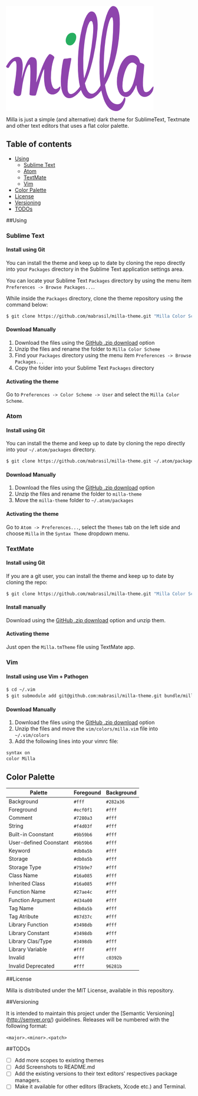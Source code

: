 <img src="https://raw.githubusercontent.com/mabrasil/milla-theme/master/img/milla-logo.png" align="center">

Milla is just a simple (and alternative) dark theme for SublimeText, Textmate and other 
text editors that uses a flat color palette.

## Table of contents

* [Using](#using)
  * [Sublime Text](#sublime-text)
  * [Atom](#atom)
  * [TextMate](#textmate)
  * [Vim](#vim)
* [Color Palette](#color-palette)
* [License](#license)
* [Versioning](#versioning)
* [TODOs](#todos)

##Using

### Sublime Text 

#### Install using Git

You can install the theme and keep up to date by cloning the repo directly into your `Packages` directory in the Sublime Text application settings area.

You can locate your Sublime Text `Packages` directory by using the menu item `Preferences -> Browse Packages...`.

While inside the `Packages` directory, clone the theme repository using the command below:

```sh
$ git clone https://github.com/mabrasil/milla-theme.git "Milla Color Scheme"
```

#### Download Manually

1. Download the files using the [GitHub .zip download](https://github.com/mabrasil/milla-theme/archive/master.zip) option
2. Unzip the files and rename the folder to `Milla Color Scheme`
3. Find your `Packages` directory using the menu item  `Preferences -> Browse Packages...`
4. Copy the folder into your Sublime Text `Packages` directory

#### Activating the theme

Go to `Preferences -> Color Scheme -> User` and select the `Milla Color Scheme`.

### Atom

#### Install using Git

You can install the theme and keep up to date by cloning the repo directly into your `~/.atom/packages` directory.

```sh
$ git clone https://github.com/mabrasil/milla-theme.git ~/.atom/packages/milla-theme
```

#### Download Manually

1. Download the files using the [GitHub .zip download](https://github.com/mabrasil/milla-theme/archive/master.zip) option
2. Unzip the files and rename the folder to `milla-theme`
3. Move the `milla-theme` folder to `~/.atom/packages`

#### Activating the theme

Go to `Atom -> Preferences...`, select the `Themes` tab on the left side and choose `Milla` in the `Syntax Theme` dropdown menu.

### TextMate

#### Install using Git

If you are a git user, you can install the theme and keep up to date by cloning the repo:

```sh
$ git clone https://github.com/mabrasil/milla-theme.git "Milla Color Scheme"
```

#### Install manually

Download using the [GitHub .zip download](https://github.com/mabrasil/milla-theme/archive/master.zip) option and unzip them.

#### Activating theme

Just open the `Milla.tmTheme` file using TextMate app.

### Vim

#### Install using use Vim + Pathogen

```sh
$ cd ~/.vim
$ git submodule add git@github.com:mabrasil/milla-theme.git bundle/milla-theme
```

#### Download Manually

1. Download the files using the [GitHub .zip download](https://github.com/mabrasil/milla-theme/archive/master.zip) option
2. Unzip the files and move the `vim/colors/milla.vim` file into `~/.vim/colors`
3. Add the following lines into your vimrc file:

```
syntax on
color Milla
```
## Color Palette

Palette                  | Foregound | Background           
---                      | ---       | ---   
Background               | `#fff`    | `#282a36` 
Foreground               | `#ecf0f1` | `#fff`
Comment                  | `#7280a3` | `#fff` 
String                   | `#f4d03f` | `#fff`
Built-in Coonstant       | `#9b59b6` | `#fff` 
User-defined Coonstant   | `#9b59b6` | `#fff`
Keyword                  | `#db0a5b` | `#fff` 
Storage                  | `#db0a5b` | `#fff`
Storage Type             | `#75b9e7` | `#fff` 
Class Name               | `#16a085` | `#fff` 
Inherited Class          | `#16a085` | `#fff` 
Function Name            | `#27ae4c` | `#fff`
Function Argument        | `#d34a00` | `#fff`   
Tag Name                 | `#db0a5b` | `#fff` 
Tag Atribute             | `#87d37c` | `#fff` 
Library Function         | `#3498db` | `#fff`
Library Constant         | `#3498db` | `#fff` 
Library Clas/Type        | `#3498db` | `#fff`
Library Variable         | `#fff`    | `#fff` 
Invalid                  | `#fff`    | `c0392b` 
Invalid Deprecated       | `#fff`    | `96281b` 

##License

Milla is distributed under the MIT License, available in this repository.

##Versioning

It is intended to maintain this project under the [Semantic Versioning] (http://semver.org/) guidelines. Releases will be numbered with the following format:

`<major>.<minor>.<patch>`

##TODOs

- [ ] Add more scopes to existing themes
- [ ] Add Screenshots to README.md
- [ ] Add the existing versions to their text editors' respectives package managers.
- [ ] Make it available for other editors (Brackets, Xcode etc.) and Terminal.

